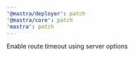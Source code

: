 ```yaml
---
'@mastra/deployer': patch
'@mastra/core': patch
'mastra': patch
---
```


Enable route timeout using server options
